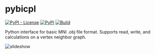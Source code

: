 # pybicpl

[![PyPI - License](https://img.shields.io/pypi/l/pybicpl)](https://github.com/FNNDSC/pybicpl/blob/master/LICENSE)
[![PyPI](https://img.shields.io/pypi/v/pybicpl)](https://pypi.org/project/pybicpl/)
[![Build](https://github.com/FNNDSC/pybicpl/actions/workflows/release.yml/badge.svg)](https://github.com/FNNDSC/pybicpl/actions)

Python interface for basic MNI .obj file format.
Supports read, write, and calculations on a vertex neighbor graph.

![slideshow](doc/slide.png)
